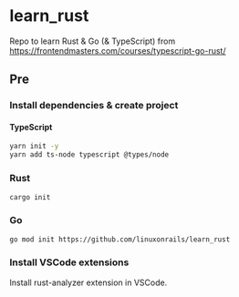 # learn_rust

Repo to learn Rust & Go (& TypeScript) from https://frontendmasters.com/courses/typescript-go-rust/

## Pre

### Install dependencies & create project

#### TypeScript

```bash
yarn init -y
yarn add ts-node typescript @types/node
```

### Rust

```bash
cargo init
```

### Go

```bash
go mod init https://github.com/linuxonrails/learn_rust
```

### Install VSCode extensions

Install rust-analyzer extension in VSCode.
